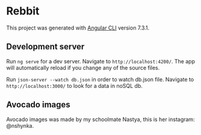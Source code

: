 # Rebbit

This project was generated with [Angular CLI](https://github.com/angular/angular-cli) version 7.3.1.

## Development server

Run `ng serve` for a dev server. Navigate to `http://localhost:4200/`. The app will automatically reload if you change any of the source files.

Run `json-server --watch db.json` in order to watch db.json file. Navigate to `http://localhost:3000/` to look for a data in noSQL db.

## Avocado images

Avocado images was made by my schoolmate Nastya, this is her instagram: @nshynka.
